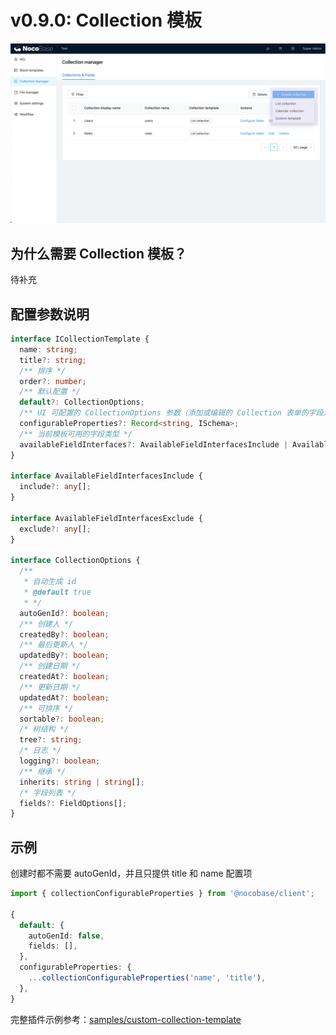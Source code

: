 # v0.9.0: Collection 模板

<img src="./v08-1-collection-templates/v08-1-collection-templates.jpg">

## 为什么需要 Collection 模板？

待补充

## 配置参数说明

```ts
interface ICollectionTemplate {
  name: string;
  title?: string;
  /** 排序 */
  order?: number;
  /** 默认配置 */
  default?: CollectionOptions;
  /** UI 可配置的 CollectionOptions 参数（添加或编辑的 Collection 表单的字段） */
  configurableProperties?: Record<string, ISchema>;
  /** 当前模板可用的字段类型 */
  availableFieldInterfaces?: AvailableFieldInterfacesInclude | AvailableFieldInterfacesExclude;
}

interface AvailableFieldInterfacesInclude {
  include?: any[];
}

interface AvailableFieldInterfacesExclude {
  exclude?: any[];
}

interface CollectionOptions {
  /** 
   * 自动生成 id
   * @default true
   * */
  autoGenId?: boolean;
  /** 创建人 */
  createdBy?: boolean;
  /** 最后更新人 */
  updatedBy?: boolean;
  /** 创建日期 */
  createdAt?: boolean;
  /** 更新日期 */
  updatedAt?: boolean;
  /** 可排序 */
  sortable?: boolean;
  /* 树结构 */
  tree?: string;
  /* 日志 */
  logging?: boolean;
  /** 继承 */
  inherits: string | string[];
  /* 字段列表 */
  fields?: FieldOptions[];
}
```

## 示例

创建时都不需要 autoGenId，并且只提供 title 和 name 配置项

```ts
import { collectionConfigurableProperties } from '@nocobase/client';

{
  default: {
    autoGenId: false,
    fields: [],
  },
  configurableProperties: {
    ...collectionConfigurableProperties('name', 'title'),
  },
}
```

完整插件示例参考：[samples/custom-collection-template](https://github.com/nocobase/nocobase/tree/feat/collection-templates/packages/samples/custom-collection-template)

